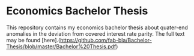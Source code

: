 # Economics Bachelor Thesis
This repository contains my economics bachelor thesis about quater-end anomalies in the deviation from covered interest rate parity. 
The full text may be found [here].(https://github.com/fab-bla/Bachelor-Thesis/blob/master/Bachelor%20Thesis.pdf)
